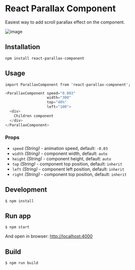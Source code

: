 # React Parallax Component

Easiest way to add scroll parallax effect on the component.

![image](https://raw.githubusercontent.com/keske/react-parallax-component/master/src/example/images/example.gif?token=ABvV0pJZwvFAa0Nrvv6LRVqxkGZb8vhcks5Wgt1WwA%3D%3D)


## Installation

`npm install react-parallax-component`

## Usage

`import ParallaxComponent from 'react-parallax-component';`


```javascript
<ParallaxComponent speed="0.003"
                   width="300"
                   top="40%"
                   left="100">
  <div>
    Children component
  </div>
</ParallaxComponent>
```

### Props
- `speed` _(String)_ - animation speed, default: `-0.03`
- `width` _(String)_ - component width, default: `auto`
- `height` _(String)_ - component height, default: `auto`
- `top` _(String)_ - component top position, default: `inherit`
- `left` _(String)_ - component left position, default: `inherit`
- `right` _(String)_ - component top position, default: `inherit`

## Development
```
$ npm install
```

## Run app
```
$ npm start
```
And open in browser: [http://localhost:4000](http://localhost:4000)

## Build
```
$ npm run build
```